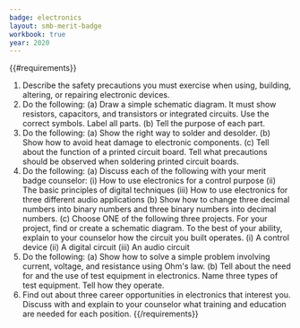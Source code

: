 ```yaml
---
badge: electronics
layout: smb-merit-badge
workbook: true
year: 2020
---
```


{{#requirements}}
1. Describe the safety precautions you must exercise when using, building, altering, or repairing electronic devices.
2. Do the following:
    (a) Draw a simple schematic diagram. It must show resistors, capacitors, and transistors or integrated circuits. Use the correct symbols. Label all parts.
    (b) Tell the purpose of each part.
3. Do the following:
    (a) Show the right way to solder and desolder.
    (b) Show how to avoid heat damage to electronic components.
    (c) Tell about the function of a printed circuit board. Tell what precautions should be observed when soldering printed circuit boards.
4. Do the following:
    (a) Discuss each of the following with your merit badge counselor:
        (i) How to use electronics for a control purpose
        (ii) The basic principles of digital techniques
        (iii) How to use electronics for three different audio applications
    (b) Show how to change three decimal numbers into binary numbers and three binary numbers into decimal numbers.
    (c) Choose ONE of the following three projects. For your project, find or create a schematic diagram. To the best of your ability, explain to your counselor how the circuit you built operates.
        (i) A control device
        (ii) A digital circuit
        (iii) An audio circuit
5. Do the following:
    (a) Show how to solve a simple problem involving current, voltage, and resistance using Ohm's law.
    (b) Tell about the need for and the use of test equipment in electronics. Name three types of test equipment. Tell how they operate.
6. Find out about three career opportunities in electronics that interest you. Discuss with and explain to your counselor what training and education are needed for each position.
{{/requirements}}
